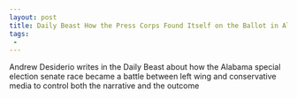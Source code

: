 ```yaml
---
layout: post
title: Daily Beast How the Press Corps Found Itself on the Ballot in Alabama
tags:
 -
---
```

Andrew Desiderio writes in the Daily Beast about how the Alabama special election senate race became a battle between left wing and conservative media to control both the narrative and the outcome
